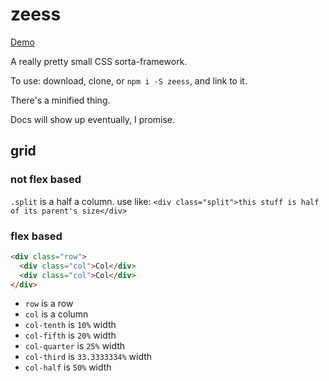 # zeess

[Demo](http://zacanger.github.io/zeess)

A really pretty small CSS sorta-framework.

To use: download, clone, or `npm i -S zeess`, and link to it.

There's a minified thing.

Docs will show up eventually, I promise.

## grid

### not flex based
`.split` is a half a column.
use like: `<div class="split">this stuff is half of its parent's size</div>`

### flex based

```html
<div class="row">
  <div class="col">Col</div>
  <div class="col">Col</div>
</div>
```

* `row` is a row
* `col` is a column
* `col-tenth` is `10%` width
* `col-fifth` is `20%` width
* `col-quarter` is `25%` width
* `col-third` is `33.3333334%` width
* `col-half` is `50%` width
